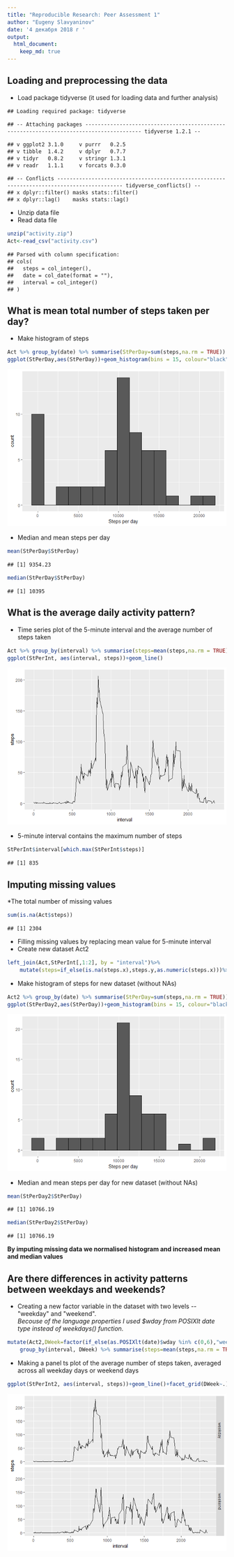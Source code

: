 ```yaml
---
title: "Reproducible Research: Peer Assessment 1"
author: "Eugeny Slavyaninov"
date: '4 декабря 2018 г '
output: 
  html_document:
    keep_md: true
---
```



## Loading and preprocessing the data

* Load package tidyverse (it used for loading data and further analysis)

```
## Loading required package: tidyverse
```

```
## -- Attaching packages ---------------------------------------------------------------------------------------- tidyverse 1.2.1 --
```

```
## v ggplot2 3.1.0     v purrr   0.2.5
## v tibble  1.4.2     v dplyr   0.7.7
## v tidyr   0.8.2     v stringr 1.3.1
## v readr   1.1.1     v forcats 0.3.0
```

```
## -- Conflicts ------------------------------------------------------------------------------------------- tidyverse_conflicts() --
## x dplyr::filter() masks stats::filter()
## x dplyr::lag()    masks stats::lag()
```

* Unzip data file 
* Read data file


```r
unzip("activity.zip")
Act<-read_csv("activity.csv")
```

```
## Parsed with column specification:
## cols(
##   steps = col_integer(),
##   date = col_date(format = ""),
##   interval = col_integer()
## )
```

## What is mean total number of steps taken per day?

* Make histogram of steps


```r
Act %>% group_by(date) %>% summarise(StPerDay=sum(steps,na.rm = TRUE)) ->StPerDay # table Date~Sum of steps
ggplot(StPerDay,aes(StPerDay))+geom_histogram(bins = 15, colour="black")+xlab("Steps per day")
```

![](PA1_template_files/figure-html/unnamed-chunk-3-1.png)<!-- -->
 
* Median and mean steps per day
 

```r
mean(StPerDay$StPerDay)
```

```
## [1] 9354.23
```

```r
median(StPerDay$StPerDay)
```

```
## [1] 10395
```

## What is the average daily activity pattern?
* Time series plot of the 5-minute interval and the average number of steps taken


```r
Act %>% group_by(interval) %>% summarise(steps=mean(steps,na.rm = TRUE))->StPerInt
ggplot(StPerInt, aes(interval, steps))+geom_line()
```

![](PA1_template_files/figure-html/unnamed-chunk-5-1.png)<!-- -->

* 5-minute interval contains the maximum number of steps


```r
StPerInt$interval[which.max(StPerInt$steps)]
```

```
## [1] 835
```

## Imputing missing values

*The total number of missing values


```r
sum(is.na(Act$steps))
```

```
## [1] 2304
```
* Filling missing values by replacing mean value for 5-minute interval
* Create new dataset Act2


```r
left_join(Act,StPerInt[,1:2], by = "interval")%>%
    mutate(steps=if_else(is.na(steps.x),steps.y,as.numeric(steps.x)))%>%select(steps,date,interval)->Act2
```
* Make histogram of steps for new dataset (without NAs)

```r
Act2 %>% group_by(date) %>% summarise(StPerDay=sum(steps,na.rm = TRUE)) ->StPerDay2 # table Date~Sum of steps
ggplot(StPerDay2,aes(StPerDay))+geom_histogram(bins = 15, colour="black")+xlab("Steps per day")
```

![](PA1_template_files/figure-html/unnamed-chunk-9-1.png)<!-- -->

* Median and mean steps per day for new dataset (without NAs)

```r
mean(StPerDay2$StPerDay)
```

```
## [1] 10766.19
```

```r
median(StPerDay2$StPerDay)
```

```
## [1] 10766.19
```
**By imputing missing data we normalised histogram and increased mean and median values**

## Are there differences in activity patterns between weekdays and weekends?

* Creating a new factor variable in the dataset with two levels -- "weekday" and "weekend".  
_Becouse of the language properties I used $wday from POSIXlt date type instead of weekdays() function._  


```r
mutate(Act2,DWeek=factor(if_else(as.POSIXlt(date)$wday %in% c(0,6),"weekend","weekday"))) %>% 
    group_by(interval, DWeek) %>% summarise(steps=mean(steps,na.rm = TRUE))->StPerInt2
```
* Making a panel ts plot of the average number of steps taken, averaged across all weekday days or weekend days


```r
ggplot(StPerInt2, aes(interval, steps))+geom_line()+facet_grid(DWeek~.)
```

![](PA1_template_files/figure-html/unnamed-chunk-12-1.png)<!-- -->
